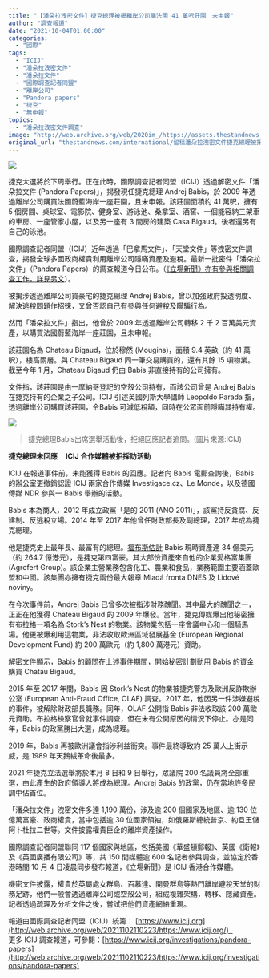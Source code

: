 ```yaml
---
title: "【潘朵拉洩密文件】捷克總理被揭離岸公司購法國 41 萬呎莊園　未申報"
author: "調查報道"
date: "2021-10-04T01:00:00"
categories:
  - "國際"
tags:
  - "ICIJ"
  - "潘朵拉洩密文件"
  - "潘朵拉文件"
  - "國際調查記者同盟"
  - "離岸公司"
  - "Pandora papers"
  - "捷克"
  - "無申報"
topics:
  - "潘朵拉洩密文件調查"
image: "http://web.archive.org/web/2020im_/https://assets.thestandnews.com/media/photos/cze1-15.png"
original_url: "thestandnews.com/international/留稿潘朵拉洩密文件捷克總理被揭離岸公司購法國-41-萬呎莊園-無申報"
---
```

![](http://web.archive.org/web/2020im_/https://assets.thestandnews.com/media/photos/cze1-15.png)

捷克大選將於下周舉行。正在此時，國際調查記者同盟（ICIJ）透過解密文件「潘朵拉文件 (Pandora Papers)」，揭發現任捷克總理 Andrej Babis，於 2009 年透過離岸公司購買法國蔚藍海岸一座莊園，且未申報。該莊園面積約 41 萬呎，擁有 5 個房間、桌球室、電影院、健身室、游泳池、桑拿室、酒窖、一個能容納三架車的車房、一座管家小屋，以及另一座有 3 間房的建築 Casa Bigaud。後者還另有自己的泳池。

國際調查記者同盟（ICIJ）近年透過「巴拿馬文件」、「天堂文件」等洩密文件調查，揭發全球多國政商權貴利用離岸公司隱瞞資產及避稅。最新一批密件「潘朵拉文件」（Pandora Papers）的調查報道今日公布。（[《立場新聞》亦有參與相關調查工作，詳見另文](../../international/%E6%BD%98%E6%9C%B5%E6%8B%89%E6%B4%A9%E5%AF%86%E6%96%87%E4%BB%B6%E7%AB%8B%E5%A0%B4%E5%8F%83%E8%88%87%E5%9C%8B%E9%9A%9B%E8%AA%BF%E6%9F%A5%E8%A8%98%E8%80%85%E5%90%8C%E7%9B%9F%E8%AA%BF%E6%9F%A5-%E5%8D%83%E8%90%AC%E4%BB%BD%E6%96%87%E4%BB%B6%E6%8F%AD%E6%AC%8A%E8%B2%B4%E9%9B%A2%E5%B2%B8%E5%85%AC%E5%8F%B8%E8%B3%87%E7%94%A2%E7%B6%B2%E7%B5%A1)）。

被揭涉透過離岸公司買豪宅的捷克總理 Andrej Babis，曾以加強政府投透明度、解決逃稅問題作招徠，又曾否認自己有參與任何避稅及瞞騙行為。

然而「潘朵拉文件」指出，他曾於 2009 年透過離岸公司轉移 2 千 2 百萬美元資產，以購買法國蔚藍海岸一座莊園，且未申報。

該莊園名為 Chateau Bigaud，位於穆然 (Mougins)，面積 9.4 英畝（約 41 萬呎），樓高兩層。與 Chateau Bigaud 同一筆交易購買的，還有其餘 15 項物業。截至今年 1 月，Chateau Bigaud 仍由 Babis 非直接持有的公司擁有。

文件指，該莊園是由一摩納哥登記的空殼公司持有，而該公司曾是 Andrej Babis 在捷克持有的企業之子公司。ICIJ 引述英國列斯大學講師 Leopoldo Parada 指，透過離岸公司購買該莊園，令Babis 可減低稅額，同時在公眾面前隱瞞其持有權。

![](http://web.archive.org/web/2020im_/https://assets.thestandnews.com/media/photos/BABIS3_2.jpg)
> 捷克總理Babis出席選舉活動後，拒絕回應記者追問。(圖片來源:ICIJ)

**捷克總理未回應     ICIJ 合作媒體被拒採訪活動**

ICIJ 在報道事件前，未能獲得 Babis 的回應。記者向 Babis 電郵查詢後，Babis 的辦公室更撤銷認證 ICIJ 兩家合作傳媒 Investigace.cz、Le Monde，以及德國傳媒 NDR 參與一 Babis 舉辦的活動。

Babis 本為商人，2012 年成立政黨「是的 2011 (ANO 2011)」，該黨持反貪腐、反建制、反逃稅立場。2014 年至 2017 年他曾任財政部長及副總理，2017 年成為捷克總理。

他是捷克史上最年長、最富有的總理。[福布斯估計](http://web.archive.org/web/20211102110223/https://www.forbes.com/real-time-billionaires/#34b752b63d78) Babis 現時資產達 34 億美元（約 264.7 億港元），是捷克第四富豪。其大部份資產來自他的企業愛格富集團 (Agrofert Group)。該企業主營業務包含化工、農業和食品，業務範圍主要涵蓋歐盟和中國。該集團亦擁有捷克兩份最大報章 Mladá fronta DNES 及 Lidové noviny。

在今次事件前，Andrej Babis 已曾多次被指涉財務醜聞。其中最大的醜聞之一，正正在他獲得 Chateau Bigaud 的 2009 年爆發。當年，捷克傳媒爆出他秘密擁有布拉格一項名為 Stork’s Nest 的物業。該物業包括一座會議中心和一個騎馬場。他更被爆利用這物業，非法收取歐洲區域發展基金 (European Regional Development Fund) 約 200 萬歐元（約 1,800 萬港元）資助。

解密文件顯示，Babis 的顧問在上述事件期間，開始秘密計劃動用 Babis 的資金購買 Chatau Bigaud。

2015 年至 2017 年間，Babis 因 Stork’s Nest 的物業被捷克警方及歐洲反詐欺辦公室 (European Anti-Fraud Office, OLAF) 調查。2017 年，他因另一件涉嫌避稅的事件，被解除財政部長職務。同年，OLAF 公開指 Babis 非法收取該 200 萬歐元資助。布拉格檢察官曾就事件調查，但在未有公開原因的情況下停止。亦是同年，Babis 的政黨勝出大選，成為總理。

2019 年，Babis 再被歐洲議會指涉利益衝突。事件最終導致約 25 萬人上街示威，是 1989 年天鵝絨革命後最多。

2021 年捷克立法選舉將於本月 8 日和 9 日舉行，眾議院 200 名議員將全部重選，由此產生的政府領導人將成為總理。Andrej Babis 的政黨，仍在當地許多民調中佔首位。

「潘朵拉文件」洩密文件多達 1,190 萬份，涉及逾 200 個國家及地區、逾 130 位億萬富豪、政商權貴，當中包括逾 30 位國家領袖，如俄羅斯總統普京、約旦王儲阿卜杜拉二世等。文件披露權貴巨企的離岸資產操作。

國際調查記者同盟聯同 117 個國家與地區，包括美國《華盛頓郵報》、英國《衛報》及《英國廣播有限公司》等，共 150 間媒體逾 600 名記者參與調查，並協定於香港時間 10 月 4 日凌晨同步發布報道，《立場新聞》是 ICIJ 香港合作媒體。

機密文件披露，權貴於英屬處女群島、百慕達、開曼群島等熱門離岸避稅天堂的財務足跡，他們一般會透過離岸公司或空殼公司，組成複雜架構，轉移、隱藏資產。記者透過疏理及分析文件之後，嘗試把他們資產網絡重現。

報道由國際調查記者同盟（ICIJ）統籌： [https://www.icij.org](http://web.archive.org/web/20211102110223/https://www.icij.org/)    
更多 ICIJ 調查報道，可參閱：[https://www.icij.org/investigations/pandora-papers](http://web.archive.org/web/20211102110223/https://www.icij.org/investigations/pandora-papers)